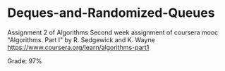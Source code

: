 # Deques-and-Randomized-Queues


Assignment 2 of Algorithms
Second week assignment of coursera mooc "Algorithms. Part I" by R. Sedgewick and K. Wayne https://www.coursera.org/learn/algorithms-part1 

Grade: 97% 

